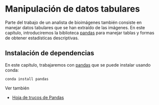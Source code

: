 # Manipulación de datos tabulares

Parte del trabajo de un analista de bioimágenes también consiste en manejar datos tabulares que se han extraído de las imágenes. En este capítulo, introduciremos la biblioteca [pandas](https://pandas.pydata.org/) para manejar tablas y formas de obtener estadísticas descriptivas.

## Instalación de dependencias

En este capítulo, trabajaremos con [pandas](https://pandas.pydata.org/) que se puede instalar usando conda:
```
conda install pandas
```

Ver también
* [Hoja de trucos de Pandas](https://pandas.pydata.org/Pandas_Cheat_Sheet.pdf)